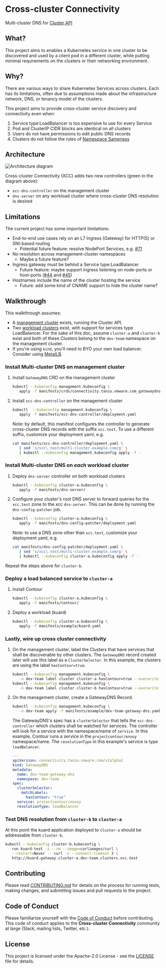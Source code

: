 # Cross-cluster Connectivity

Multi-cluster DNS for [Cluster API](https://cluster-api.sigs.k8s.io/)

## What?

This project aims to enables a Kubernetes service in one cluster to be
discovered and used by a client pod in a different cluster, while putting
minimal requirements on the clusters or their networking environment.


## Why?

There are various ways to share Kubernetes Services across clusters. Each has
its limitations, often due to assumptions made about the infrastructure network,
DNS, or tenancy model of the clusters.

This project aims to provide cross-cluster service discovery and connectivity
even when:

1. Service type:LoadBalancer is too expensive to use for every Service
2. Pod and ClusterIP CIDR blocks are identical on all clusters
3. Users do not have permissions to edit public DNS records
4. Clusters do not follow the rules of [Namespace
   Sameness](https://groups.google.com/forum/#!msg/kubernetes-sig-multicluster/jfDAMxFWlOg/9Z9O0mVpAgAJ)

## Architecture
![Architecture diagram](doc/arch.png)

Cross-cluster Connectivity (XCC) adds two new controllers (green in the diagram
above):
- `xcc-dns-controller` on the management cluster
- `dns-server` on any workload cluster where cross-cluster DNS resolution is
  desired

## Limitations
The current project has some important limitations:

- End-to-end use cases rely on an L7 Ingress (Gateway) for HTTP(S) or SNI-based
  routing
  - Potential future feature: resolve NodePort Services, e.g.
    [#71](https://github.com/vmware-tanzu/cross-cluster-connectivity/issues/71)
- No resolution across management-cluster namespaces
  - Maybe a future feature?
- Ingress gateway must be behind a Service type:LoadBalancer
  - Future feature: maybe support ingress listening on node-ports or host-ports
    ([#44](https://github.com/vmware-tanzu/cross-cluster-connectivity/issues/44)
    and [#45](https://github.com/vmware-tanzu/cross-cluster-connectivity/issues/45))
- Hostnames include the name of the cluster hosting the service
  - Future: add some kind of CNAME support to hide the cluster name?

## Walkthrough

This walkthrough assumes:
- A [management
  cluster](https://cluster-api.sigs.k8s.io/reference/glossary.html#management-cluster)
  exists, running the Cluster API.
- Two [workload
  clusters](https://cluster-api.sigs.k8s.io/user/quick-start.html#create-your-first-workload-cluster)
  exist, with support for services type LoadBalancer. For the sake of this doc, assume
  `cluster-a` and `cluster-b` exist and both of these Clusters belong to the
  `dev-team` namespace on the management cluster.
- If you're using `kind`, you'll need to BYO your own load balancer.
  Consider using [MetalLB](https://metallb.universe.tf).

### Install Multi-cluster DNS on management cluster

1. Install `GatewayDNS` CRD on the management cluster
   ```bash
   kubectl --kubeconfig management.kubeconfig \
      apply -f manifests/crds/connectivity.tanzu.vmware.com_gatewaydns.yaml
   ```
1. Install `xcc-dns-controller` on the management cluster
   ```bash
   kubectl  --kubeconfig management.kubeconfig \
      apply -f manifests/xcc-dns-controller/deployment.yaml
   ```

   Note: by default, this manifest configures the controller to generate
   cross-cluster DNS records with the suffix `xcc.test`.
   To use a different suffix, customize your deployment yaml, e.g.
   ```bash
   cat manifests/xcc-dns-controller/deployment.yaml \
      | sed 's/xcc\.test/multi-cluster.example.com/g' \
      | kubectl --kubeconfig management.kubeconfig apply -f -
   ```

### Install Multi-cluster DNS on *each* workload cluster

1. Deploy `dns-server` controller on both workload clusters
   ```bash
   kubectl --kubeconfig cluster-a.kubeconfig \
      apply -f manifests/dns-server/
   ```
1. Configure your cluster's root DNS server to forward queries for the `xcc.test` zone to
   the xcc `dns-server`. This can be done by running the `dns-config-patcher`
   job.
   ```bash
   kubectl --kubeconfig cluster-a.kubeconfig \
      apply -f manifests/dns-config-patcher/deployment.yaml
   ```
   Note: to use a DNS zone other than `xcc.test`, customize your deployment yaml, e.g.
   ```bash
   cat manifests/dns-config-patcher/deployment.yaml \
      | sed 's/xcc\.test/multi-cluster.example.com/g' \
      | kubectl --kubeconfig cluster-a.kubeconfig apply -f -
   ```

Repeat the steps above for `cluster-b`.

### Deploy a load balanced service to `cluster-a`

1. Install Contour
   ```bash
   kubectl --kubeconfig cluster-a.kubeconfig \
      apply -f manifests/contour/
   ```
1. Deploy a workload (kuard)
   ```bash
   kubectl --kubeconfig cluster-a.kubeconfig \
      apply -f manifests/example/kuard.yaml
   ```

### Lastly, wire up cross cluster connectivity

1. On the management cluster, label the Clusters that have services that shall
   be discoverable by other clusters. The `GatewayDNS` record created later will
   use this label as a `ClusterSelector`.  In this example, the clusters are
   using the label `hasContour=true`.
   ```bash
   kubectl --kubeconfig management.kubeconfig \
      -n dev-team label cluster cluster-a hasContour=true --overwrite
   kubectl --kubeconfig management.kubeconfig \
      -n dev-team label cluster cluster-b hasContour=true --overwrite
   ```
1. On the management cluster, create a GatewayDNS Record.
   ```bash
   kubectl --kubeconfig management.kubeconfig \
      -n dev-team apply -f manifests/example/dev-team-gateway-dns.yaml
   ```

   The GatewayDNS's spec has a `clusterSelector` that tells the
   `xcc-dns-controller` which clusters shall be watched for services. The
   controller will look for a service with the namespace/name of `service`. In
   this example, Contour runs a service in the `projectcontour/envoy`
   namespace/name. The `resolutionType` in this example's service is type
   `loadBalancer`.
   ```yaml
   ---
   apiVersion: connectivity.tanzu.vmware.com/v1alpha1
   kind: GatewayDNS
   metadata:
     name: dev-team-gateway-dns
     namespace: dev-team
   spec:
     clusterSelector:
       matchLabels:
         hasContour: "true"
     service: projectcontour/envoy
     resolutionType: loadBalancer
   ```

### Test DNS resolution from `cluster-b` to `cluster-a`

At this point the kuard application deployed to `cluster-a` should be
addressable from `cluster-b`.
   ```bash
   kubectl --kubeconfig cluster-b.kubeconfig \
      run kuard-test -i --rm --image=curlimages/curl \
      --restart=Never -- curl -v --connect-timeout 3 \
      http://kuard.gateway.cluster-a.dev-team.clusters.xcc.test
   ```

## Contributing

Please read [CONTRIBUTING.md](./CONTRIBUTING.md) for details on the process for
running tests, making changes, and submitting issues and pull requests to the
project.

## Code of Conduct

Please familiarize yourself with the [Code of Conduct](./CODE_OF_CONDUCT.md)
before contributing. This code of conduct applies to the **Cross-cluster
Connectivity** community at large (Slack, mailing lists, Twitter, etc.).

## License

This project is licensed under the Apache-2.0 License - see the
[LICENSE](LICENSE) file for details.
